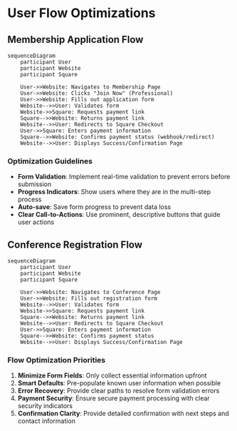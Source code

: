 # User Flow Optimizations

## Membership Application Flow

```mermaid
sequenceDiagram
    participant User
    participant Website
    participant Square

    User->>Website: Navigates to Membership Page
    User->>Website: Clicks "Join Now" (Professional)
    User->>Website: Fills out application form
    Website-->>User: Validates form
    Website->>Square: Requests payment link
    Square-->>Website: Returns payment link
    Website-->>User: Redirects to Square Checkout
    User->>Square: Enters payment information
    Square-->>Website: Confirms payment status (webhook/redirect)
    Website-->>User: Displays Success/Confirmation Page
```

### Optimization Guidelines

- **Form Validation**: Implement real-time validation to prevent errors before submission
- **Progress Indicators**: Show users where they are in the multi-step process
- **Auto-save**: Save form progress to prevent data loss
- **Clear Call-to-Actions**: Use prominent, descriptive buttons that guide user actions

## Conference Registration Flow

```mermaid
sequenceDiagram
    participant User
    participant Website
    participant Square

    User->>Website: Navigates to Conference Page
    User->>Website: Fills out registration form
    Website-->>User: Validates form
    Website->>Square: Requests payment link
    Square-->>Website: Returns payment link
    Website-->>User: Redirects to Square Checkout
    User->>Square: Enters payment information
    Square-->>Website: Confirms payment status
    Website-->>User: Displays Success/Confirmation Page
```

### Flow Optimization Priorities

1. **Minimize Form Fields**: Only collect essential information upfront
2. **Smart Defaults**: Pre-populate known user information when possible
3. **Error Recovery**: Provide clear paths to resolve form validation errors
4. **Payment Security**: Ensure secure payment processing with clear security indicators
5. **Confirmation Clarity**: Provide detailed confirmation with next steps and contact information